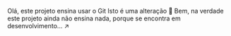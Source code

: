 Olá, este projeto ensina usar o Git
Isto é uma alteração
💙
Bem, na verdade este projeto ainda não ensina nada,
porque se encontra em desenvolvimento... ↗️
